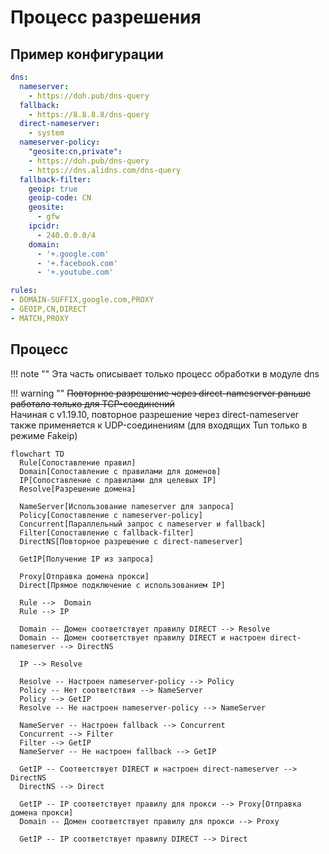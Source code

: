 # Процесс разрешения

## Пример конфигурации

```{.yaml linenums="1"}
dns:
  nameserver:
    - https://doh.pub/dns-query
  fallback:
    - https://8.8.8.8/dns-query
  direct-nameserver:
    - system
  nameserver-policy:
    "geosite:cn,private":
    - https://doh.pub/dns-query
    - https://dns.alidns.com/dns-query
  fallback-filter:
    geoip: true
    geoip-code: CN
    geosite:
      - gfw
    ipcidr:
      - 240.0.0.0/4
    domain:
      - '+.google.com'
      - '+.facebook.com'
      - '+.youtube.com'

rules:
- DOMAIN-SUFFIX,google.com,PROXY
- GEOIP,CN,DIRECT
- MATCH,PROXY
```

## Процесс

!!! note ""
    Эта часть описывает только процесс обработки в модуле dns

!!! warning ""
    ~~Повторное разрешение через direct-nameserver раньше работало только для TCP-соединений~~  
    Начиная с v1.19.10, повторное разрешение через direct-nameserver также применяется к UDP-соединениям (для входящих Tun только в режиме Fakeip)

```mermaid
flowchart TD
  Rule[Сопоставление правил]
  Domain[Сопоставление с правилами для доменов]
  IP[Сопоставление с правилами для целевых IP]
  Resolve[Разрешение домена]

  NameServer[Использование nameserver для запроса]
  Policy[Сопоставление с nameserver-policy]
  Concurrent[Параллельный запрос с nameserver и fallback]
  Filter[Сопоставление с fallback-filter]
  DirectNS[Повторное разрешение с direct-nameserver]

  GetIP[Получение IP из запроса]

  Proxy[Отправка домена прокси]
  Direct[Прямое подключение с использованием IP]

  Rule -->  Domain
  Rule --> IP

  Domain -- Домен соответствует правилу DIRECT --> Resolve
  Domain -- Домен соответствует правилу DIRECT и настроен direct-nameserver --> DirectNS

  IP --> Resolve

  Resolve -- Настроен nameserver-policy --> Policy
  Policy -- Нет соответствия --> NameServer
  Policy --> GetIP
  Resolve -- Не настроен nameserver-policy --> NameServer

  NameServer -- Настроен fallback --> Concurrent
  Concurrent --> Filter
  Filter --> GetIP
  NameServer -- Не настроен fallback --> GetIP

  GetIP -- Соответствует DIRECT и настроен direct-nameserver --> DirectNS
  DirectNS --> Direct

  GetIP -- IP соответствует правилу для прокси --> Proxy[Отправка домена прокси]
  Domain -- Домен соответствует правилу для прокси --> Proxy

  GetIP -- IP соответствует правилу DIRECT --> Direct
``` 